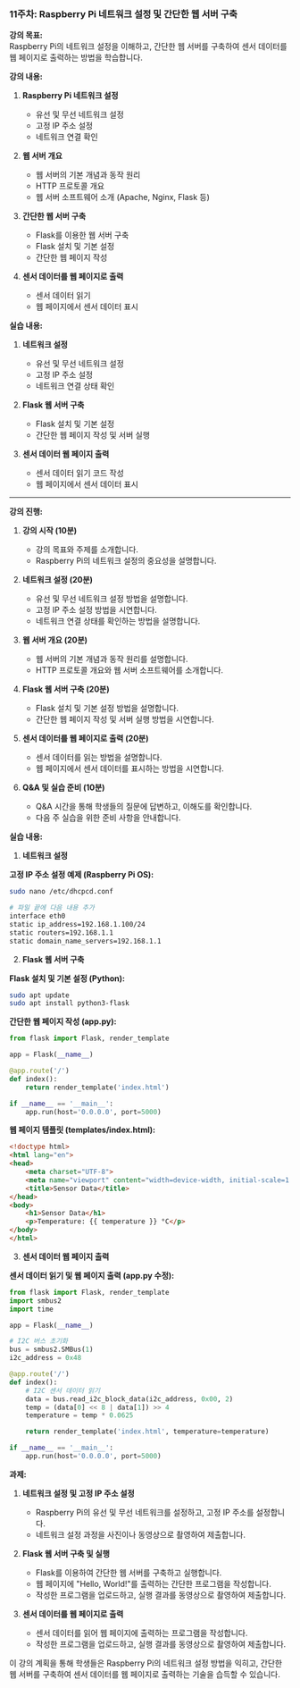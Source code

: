 ### 11주차: Raspberry Pi 네트워크 설정 및 간단한 웹 서버 구축

**강의 목표:**  
Raspberry Pi의 네트워크 설정을 이해하고, 간단한 웹 서버를 구축하여 센서 데이터를 웹 페이지로 출력하는 방법을 학습합니다.

**강의 내용:**

1. **Raspberry Pi 네트워크 설정**
   - 유선 및 무선 네트워크 설정
   - 고정 IP 주소 설정
   - 네트워크 연결 확인

2. **웹 서버 개요**
   - 웹 서버의 기본 개념과 동작 원리
   - HTTP 프로토콜 개요
   - 웹 서버 소프트웨어 소개 (Apache, Nginx, Flask 등)

3. **간단한 웹 서버 구축**
   - Flask를 이용한 웹 서버 구축
   - Flask 설치 및 기본 설정
   - 간단한 웹 페이지 작성

4. **센서 데이터를 웹 페이지로 출력**
   - 센서 데이터 읽기
   - 웹 페이지에서 센서 데이터 표시

**실습 내용:**

1. **네트워크 설정**
   - 유선 및 무선 네트워크 설정
   - 고정 IP 주소 설정
   - 네트워크 연결 상태 확인

2. **Flask 웹 서버 구축**
   - Flask 설치 및 기본 설정
   - 간단한 웹 페이지 작성 및 서버 실행

3. **센서 데이터 웹 페이지 출력**
   - 센서 데이터 읽기 코드 작성
   - 웹 페이지에서 센서 데이터 표시

---

**강의 진행:**

1. **강의 시작 (10분)**
   - 강의 목표와 주제를 소개합니다.
   - Raspberry Pi의 네트워크 설정의 중요성을 설명합니다.

2. **네트워크 설정 (20분)**
   - 유선 및 무선 네트워크 설정 방법을 설명합니다.
   - 고정 IP 주소 설정 방법을 시연합니다.
   - 네트워크 연결 상태를 확인하는 방법을 설명합니다.

3. **웹 서버 개요 (20분)**
   - 웹 서버의 기본 개념과 동작 원리를 설명합니다.
   - HTTP 프로토콜 개요와 웹 서버 소프트웨어를 소개합니다.

4. **Flask 웹 서버 구축 (20분)**
   - Flask 설치 및 기본 설정 방법을 설명합니다.
   - 간단한 웹 페이지 작성 및 서버 실행 방법을 시연합니다.

5. **센서 데이터를 웹 페이지로 출력 (20분)**
   - 센서 데이터를 읽는 방법을 설명합니다.
   - 웹 페이지에서 센서 데이터를 표시하는 방법을 시연합니다.

6. **Q&A 및 실습 준비 (10분)**
   - Q&A 시간을 통해 학생들의 질문에 답변하고, 이해도를 확인합니다.
   - 다음 주 실습을 위한 준비 사항을 안내합니다.

**실습 내용:**

1. **네트워크 설정**

**고정 IP 주소 설정 예제 (Raspberry Pi OS):**

```sh
sudo nano /etc/dhcpcd.conf

# 파일 끝에 다음 내용 추가
interface eth0
static ip_address=192.168.1.100/24
static routers=192.168.1.1
static domain_name_servers=192.168.1.1
```

2. **Flask 웹 서버 구축**

**Flask 설치 및 기본 설정 (Python):**

```sh
sudo apt update
sudo apt install python3-flask
```

**간단한 웹 페이지 작성 (app.py):**

```python
from flask import Flask, render_template

app = Flask(__name__)

@app.route('/')
def index():
    return render_template('index.html')

if __name__ == '__main__':
    app.run(host='0.0.0.0', port=5000)
```

**웹 페이지 템플릿 (templates/index.html):**

```html
<!doctype html>
<html lang="en">
<head>
    <meta charset="UTF-8">
    <meta name="viewport" content="width=device-width, initial-scale=1.0">
    <title>Sensor Data</title>
</head>
<body>
    <h1>Sensor Data</h1>
    <p>Temperature: {{ temperature }} °C</p>
</body>
</html>
```

3. **센서 데이터 웹 페이지 출력**

**센서 데이터 읽기 및 웹 페이지 출력 (app.py 수정):**

```python
from flask import Flask, render_template
import smbus2
import time

app = Flask(__name__)

# I2C 버스 초기화
bus = smbus2.SMBus(1)
i2c_address = 0x48

@app.route('/')
def index():
    # I2C 센서 데이터 읽기
    data = bus.read_i2c_block_data(i2c_address, 0x00, 2)
    temp = (data[0] << 8 | data[1]) >> 4
    temperature = temp * 0.0625

    return render_template('index.html', temperature=temperature)

if __name__ == '__main__':
    app.run(host='0.0.0.0', port=5000)
```

**과제:**

1. **네트워크 설정 및 고정 IP 주소 설정**
   - Raspberry Pi의 유선 및 무선 네트워크를 설정하고, 고정 IP 주소를 설정합니다.
   - 네트워크 설정 과정을 사진이나 동영상으로 촬영하여 제출합니다.

2. **Flask 웹 서버 구축 및 실행**
   - Flask를 이용하여 간단한 웹 서버를 구축하고 실행합니다.
   - 웹 페이지에 "Hello, World!"를 출력하는 간단한 프로그램을 작성합니다.
   - 작성한 프로그램을 업로드하고, 실행 결과를 동영상으로 촬영하여 제출합니다.

3. **센서 데이터를 웹 페이지로 출력**
   - 센서 데이터를 읽어 웹 페이지에 출력하는 프로그램을 작성합니다.
   - 작성한 프로그램을 업로드하고, 실행 결과를 동영상으로 촬영하여 제출합니다.

이 강의 계획을 통해 학생들은 Raspberry Pi의 네트워크 설정 방법을 익히고, 간단한 웹 서버를 구축하여 센서 데이터를 웹 페이지로 출력하는 기술을 습득할 수 있습니다.